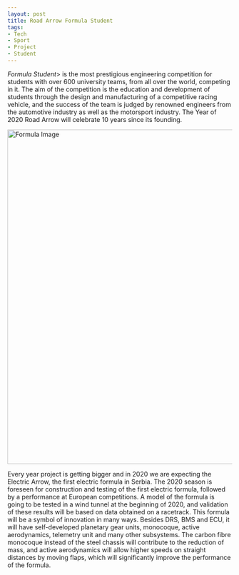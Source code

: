 ```yaml
---
layout: post
title: Road Arrow Formula Student
tags:
- Tech
- Sport
- Project
- Student
---
```


<em>Formula Student</em>> is the most prestigious engineering competition for students with over 600 university teams, from all over the world, competing in it. The aim of the competition is the education and development of students through the design and manufacturing of a competitive racing vehicle, and the success of the team is judged by renowned engineers from the automotive industry as well as the motorsport industry. The Year of 2020 Road Arrow will celebrate 10 years since its founding. 
<p><img src="https://vesti.mas.bg.ac.rs/wp-content/uploads/2019/11/drumska-strela1.1.jpg" width='750' hight='425' alt="Formula Image"/></p>
Every year project is getting bigger and in 2020 we are expecting the Electric Arrow, the first electric formula in Serbia. The 2020 season is foreseen for construction and testing of the first electric formula, followed by a performance at European competitions. A model of the formula is going to be tested in a wind tunnel at the beginning of 2020, and validation of these results will be based on data obtained on a racetrack. This formula will be a symbol of innovation in many ways. Besides DRS, BMS and ECU, it will have self-developed planetary gear units, monocoque, active aerodynamics, telemetry unit and many other subsystems. The carbon fibre monocoque instead of the steel chassis will contribute to the reduction of mass, and active aerodynamics will allow higher speeds on straight distances by moving flaps, which will significantly improve the performance of the formula.